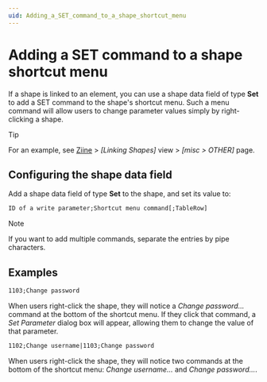 ```yaml
---
uid: Adding_a_SET_command_to_a_shape_shortcut_menu
---
```


# Adding a SET command to a shape shortcut menu

If a shape is linked to an element, you can use a shape data field of type **Set** to add a SET command to the shape's shortcut menu. Such a menu command will allow users to change parameter values simply by right-clicking a shape.

> [!TIP]
> For an example, see [Ziine](xref:ZiineDemoSystem) > *[Linking Shapes]* view > *[misc > OTHER]* page.

## Configuring the shape data field

Add a shape data field of type **Set** to the shape, and set its value to:

```txt
ID of a write parameter;Shortcut menu command[;TableRow]
```

> [!NOTE]
> If you want to add multiple commands, separate the entries by pipe characters.

## Examples

```txt
1103;Change password
```

When users right-click the shape, they will notice a *Change password...* command at the bottom of the shortcut menu. If they click that command, a *Set Parameter* dialog box will appear, allowing them to change the value of that parameter.

```txt
1102;Change username|1103;Change password
```

When users right-click the shape, they will notice two commands at the bottom of the shortcut menu: *Change username...* and *Change password...*.
